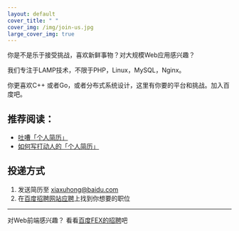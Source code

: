 ```yaml
---
layout: default
cover_title: " "
cover_img: /img/join-us.jpg
large_cover_img: true
---
```



你是不是乐于接受挑战，喜欢新鲜事物？对大规模Web应用感兴趣？

我们专注于LAMP技术，不限于PHP，Linux，MySQL，Nginx。

你更喜欢C++ 或者Go，或者分布式系统设计，这里有你要的平台和挑战。加入百度吧。

## 推荐阅读：

- [吐嘈「个人简历」](http://mp.weixin.qq.com/s?__biz=MzA5NDY0ODkxNA==&mid=200168752&idx=1&sn=348edc7956f1ac9652aa2523b902bef5&scene=4)
- [如何写打动人的「个人简历」](http://mp.weixin.qq.com/s?__biz=MzA5NDY0ODkxNA==&mid=200173772&idx=1&sn=895a5c66548c1b4a72153b2217350ca1&scene=4)

## 投递方式

1. 发送简历至 xiaxuhong@baidu.com
1. 在[百度招聘网站应聘](http://talent.baidu.com/baidu/web/templet1000/index/corpwebPosition1000baidu!getPostListByConditionBaidu?positionType=0/1227/10002&brandCode=1&releaseTime=0&trademark=0&useForm=0&recruitType=2&lanType=&workPlaceCode=&keyWord=%25E8%25B4%25B4%25E5%2590%25A7&request_locale=zh_CN)上找到你想要的职位


----

对Web前端感兴趣？ 看看[百度FEX的招聘](http://fex.baidu.com/we-need-you/)吧
